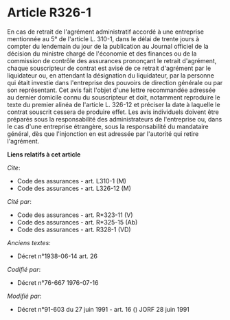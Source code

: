 # Article R326-1

En cas de retrait de l'agrément administratif accordé à une entreprise mentionnée au 5° de l'article L. 310-1, dans le délai
de trente jours à compter du lendemain du jour de la publication au Journal officiel de la décision du ministre chargé de
l'économie et des finances ou de la commission de contrôle des assurances prononçant le retrait d'agrément, chaque
souscripteur de contrat est avisé de ce retrait d'agrément par le liquidateur ou, en attendant la désignation du liquidateur,
par la personne qui était investie dans l'entreprise des pouvoirs de direction générale ou par son représentant. Cet avis
fait l'objet d'une lettre recommandée adressée au dernier domicile connu du souscripteur et doit, notamment reproduire le
texte du premier alinéa de l'article L. 326-12 et préciser la date à laquelle le contrat souscrit cessera de produire effet.
Les avis individuels doivent être préparés sous la responsabilité des administrateurs de l'entreprise ou, dans le cas d'une
entreprise étrangère, sous la responsabilité du mandataire général, dès que l'injonction en est adressée par l'autorité qui
retire l'agrément.

**Liens relatifs à cet article**

_Cite_:

  - Code des assurances - art. L310-1 (M)
  - Code des assurances - art. L326-12 (M)

_Cité par_:

  - Code des assurances - art. R*323-11 (V)
  - Code des assurances - art. R*325-15 (Ab)
  - Code des assurances - art. R328-1 (VD)

_Anciens textes_:

  - Décret n°1938-06-14 art. 26

_Codifié par_:

  - Décret n°76-667 1976-07-16

_Modifié par_:

  - Décret n°91-603 du 27 juin 1991 - art. 16 () JORF 28 juin 1991
